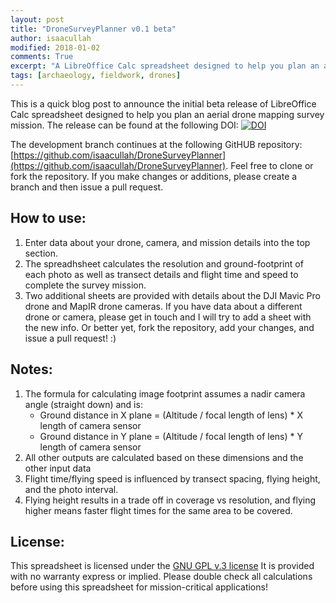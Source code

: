 ```yaml
---
layout: post
title: "DroneSurveyPlanner v0.1 beta"
author: isaacullah
modified: 2018-01-02
comments: True
excerpt: "A LibreOffice Calc spreadsheet designed to help you plan an aerial drone mapping survey mission."
tags: [archaeology, fieldwork, drones]
---
```


This is a quick blog post to announce the initial beta release of LibreOffice Calc spreadsheet designed to help you plan an aerial drone mapping survey mission. The release can be found at the following DOI: [![DOI](https://zenodo.org/badge/DOI/10.5281/zenodo.1134686.svg)](https://doi.org/10.5281/zenodo.1134686)

The development branch continues at the following GitHUB repository: [https://github.com/isaacullah/DroneSurveyPlanner](https://github.com/isaacullah/DroneSurveyPlanner). Feel free to clone or fork the repository. If you make changes or additions, please create a branch and then issue a pull request.

## How to use:

1. Enter data about your drone, camera, and mission details into the top section.
2. The spreadhsheet calculates the resolution and ground-footprint of each photo as well as transect details and flight time and speed to complete the survey mission.
3. Two additional sheets are provided with details about the DJI Mavic Pro drone and MapIR drone cameras. If you have data about a different drone or camera, please get in touch and I will try to add a sheet with the new info. Or better yet, fork the repository, add your changes, and issue a pull request! :)

## Notes:

1. The formula for calculating image footprint assumes a nadir camera angle (straight down) and is: 
    - Ground distance in X plane = (Altitude / focal length of lens) * X length of camera sensor
    - Ground distance in Y plane = (Altitude / focal length of lens) * Y length of camera sensor
2. All other outputs are calculated based on these dimensions and the other input data
3. Flight time/flying speed is influenced by transect spacing, flying height, and the photo interval.
4. Flying height results in a trade off in coverage vs resolution, and flying higher means faster flight times for the same area to be covered.

## License:

This spreadsheet is licensed under the [GNU GPL v.3 license](https://www.gnu.org/licenses/gpl-3.0.en.html)
It is provided with no warranty express or implied.
Please double check all calculations before using this spreadsheet for mission-critical applications!

